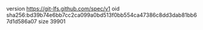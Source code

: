 version https://git-lfs.github.com/spec/v1
oid sha256:bd39b74e6bb7cc2ca099a0bd513f0bb554ca47386c8dd3dab81bb67d1d586a07
size 39901
